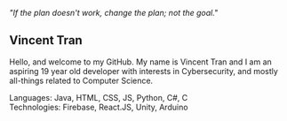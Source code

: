 <em>"If the plan doesn't work, change the plan; not the goal."</em>  
  
## Vincent Tran  
Hello, and welcome to my GitHub. My name is Vincent Tran and I am an aspiring 19 year old developer with interests in Cybersecurity, and mostly all-things related to Computer Science.  
  
Languages: Java, HTML, CSS, JS, Python, C#, C  
Technologies: Firebase, React.JS, Unity, Arduino
